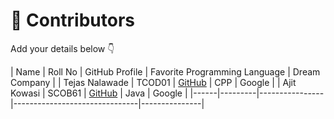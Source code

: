 # 👥 Contributors

Add your details below 👇

| Name | Roll No | GitHub Profile | Favorite Programming Language | Dream Company |
| Tejas Nalawade | TCOD01 | [GitHub](https://github.com/Tejas-Santosh-Nalawade) | CPP | Google |
| Ajit Kowasi | SCOB61 | [GitHub](https://github.com/Ajit-Raju-Kowasi) | Java | Google |
|------|---------|----------------|-------------------------------|---------------|
